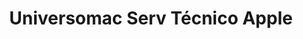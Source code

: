 ---
title: "Universomac Serv Técnico Apple"
url: /palma/universomac-serv-tecnico-apple/
shop: Computer
---